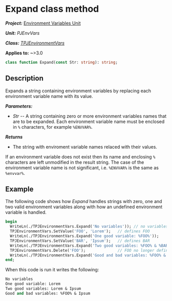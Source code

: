 # Expand class method

***Project:*** [Environment Variables Unit](../API.md)

***Unit:*** _PJEnvVars_

***Class:*** [_TPJEnvironmentVars_](./TPJEnvironmentVars.md)

**Applies to:** ~>3.0

```pascal
class function Expand(const Str: string): string;
```

## Description

Expands a string containing environment variables by replacing each environment variable name with its value.

***Parameters:***

* _Str_ -- A string containing zero or more environment variables names that are to be expanded. Each environment variable name must be enclosed in `%` characters, for example `%ENVVAR%`.

***Returns***

* The string with enviroment variable names relaced with their values.

If an environment variable does not exist then its name and enclosing `%` characters are left unmodified in the result string. The case of the environment variable name is not significant, i.e. `%ENVVAR%` is the same as `%envvar%`.

## Example

The following code shows how _Expand_ handles strings with zero, one and two valid environment variables along with how an undefined environment variable is handled.

```pascal
begin
  WriteLn(./TPJEnvironmentVars.Expand('No variables')); // no variables
  TPJEnvironmentVars.SetValue('FOO', 'Lorem');   // defines FOO
  WriteLn(./TPJEnvironmentVars.Expand('One good variable: %FOO%'));
  TPJEnvironmentVars.SetValue('BAR', 'Ipsum');   // defines BAR
  WriteLn(./TPJEnvironmentVars.Expand('Two good variables: %FOO% & %BAR%'));
  TPJEnvironmentVars.Delete('FOO');              // FOO no longer defined
  WriteLn(./TPJEnvironmentVars.Expand('Good and bad variables: %FOO% & %BAR%'));
end;
```

When this code is run it writes the following:

```pascal
No variables
One good variable: Lorem
Two good variables: Lorem & Ipsum
Good and bad variables: %FOO% & Ipsum
```
